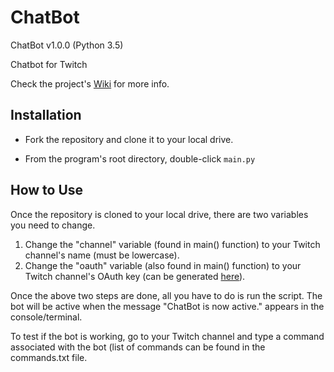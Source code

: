 # ChatBot

ChatBot v1.0.0 (Python 3.5)

Chatbot for Twitch

Check the project's [Wiki](https://github.com/Kwistech/ChatBot/wiki) for more info.

## Installation ##

+ Fork the repository and clone it to your local drive.

+ From the program's root directory, double-click `main.py`

## How to Use

Once the repository is cloned to your local drive, there are two variables you need to change.

1. Change the "channel" variable (found in main() function) to your Twitch channel's name (must be lowercase).
2. Change the "oauth" variable (also found in main() function) to your Twitch channel's OAuth key (can be generated [here](https://twitchapps.com/tmi/)).

Once the above two steps are done, all you have to do is run the script. The bot will be active when the message "ChatBot is now active." appears in the console/terminal.

To test if the bot is working, go to your Twitch channel and type a command associated with the bot (list of commands can be found in the commands.txt file.
